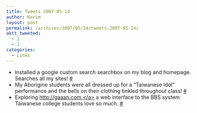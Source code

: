```yaml
---
title: Tweets 2007-05-14
author: Kerim
layout: post
permalink: /archives/2007/05/14/tweets-2007-05-14/
aktt_tweeted:
  - 1
  - 1
categories:
  - Links
---
```

  * Installed a google custom search searchbox on my blog and homepage. Searches all my sites! <a href="http://twitter.com/kerim/statuses/63230062" onclick="_gaq.push(['_trackEvent', 'outbound-article', 'http://twitter.com/kerim/statuses/63230062', '#']);" >#</a>
  * My Aborigine students were all dressed up for a &#8220;Taiwanese Idol&#8221; performance and the bells on their clothing tinkled throughout class! <a href="http://twitter.com/kerim/statuses/63580162" onclick="_gaq.push(['_trackEvent', 'outbound-article', 'http://twitter.com/kerim/statuses/63580162', '#']);" >#</a>
  * Exploring <a href="http://gaaan.com," onclick="_gaq.push(['_trackEvent', 'outbound-article', 'http://gaaan.com,', 'http://gaaan.com,']);"  rel="nofollow">http://gaaan.com,</a> a web interface to the BBS system Taiwanese college students love so much. <a href="http://twitter.com/kerim/statuses/63807562" onclick="_gaq.push(['_trackEvent', 'outbound-article', 'http://twitter.com/kerim/statuses/63807562', '#']);" >#</a>

